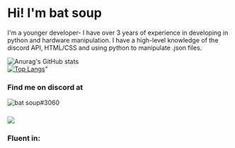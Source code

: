 # Hi! I'm bat soup
I'm a younger developer- I have over 3 years of experience in developing in python and hardware manipulation.
I have a high-level knowledge of the discord API, HTML/CSS and using python to manipulate .json files.

![Anurag's GitHub stats](https://github-readme-stats.vercel.app/api?username=batsoup804&show_icons=true&theme=aura_dark)
<br>
[![Top Langs](https://github-readme-stats.vercel.app/api/top-langs/?username=batsoup804&theme=aura_dark)](https://github.com/anuraghazra/github-readme-stats)"
### Find me on discord at
<p>
  <img src="https://discord.c99.nl/widget/theme-1/756562171193852075.png" alt="bat soup#3060" />
</p>

### <img src='https://img.shields.io/badge/Learning-C%23-blueviolet?style=plastic'/>



### Fluent in:


